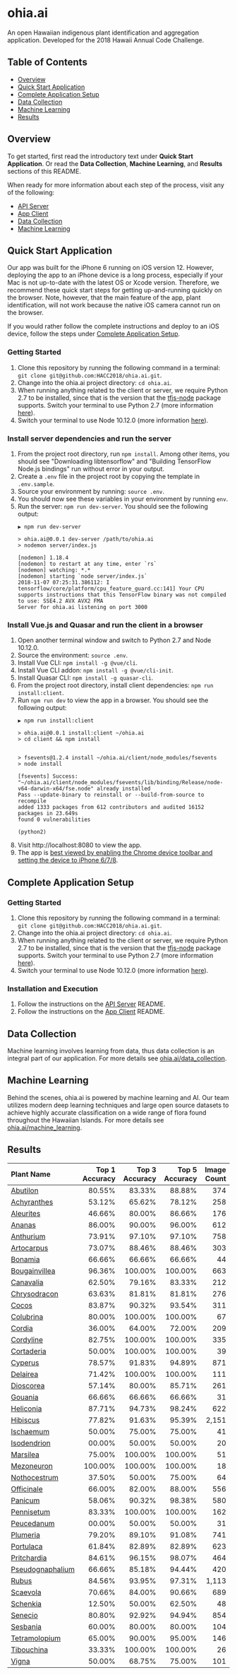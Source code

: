 # ohia.ai

An open Hawaiian indigenous plant identification and aggregation application. Developed for the 2018 Hawaii Annual Code Challenge.

## Table of Contents

* [Overview](#overview)
* [Quick Start Application](#quick-start-application)
* [Complete Application Setup](#complete-application-setup)
* [Data Collection](#data-collection)
* [Machine Learning](#machine-learning)
* [Results](#results)

## Overview

To get started, first read the introductory text under **Quick Start Application**. Or read the **Data Collection**, **Machine Learning**, and **Results** sections of this README. 

When ready for more information about each step of the process, visit any of the following:
- [API Server](https://github.com/HACC2018/ohia.ai/tree/master/server)
- [App Client](https://github.com/HACC2018/ohia.ai/tree/master/client)
- [Data Collection](https://github.com/HACC2018/ohia.ai/tree/master/data_collection)
- [Machine Learning](https://github.com/HACC2018/ohia.ai/tree/master/machine_learning)

## Quick Start Application

Our app was built for the iPhone 6 running on iOS version 12. However, deploying the app to an iPhone device is a long process, especially if your Mac is not up-to-date with the latest OS or Xcode version. Therefore, we recommend these quick start steps for getting up-and-running quickly on the browser. Note, however, that the main feature of the app, plant identification, will not work because the native iOS camera cannot run on the browser.

If you would rather follow the complete instructions and deploy to an iOS device, follow the steps under [Complete Application Setup](#complete-application-setup).

### Getting Started
1. Clone this repository by running the following command in a terminal: `git clone git@github.com:HACC2018/ohia.ai.git`.
1. Change into the ohia.ai project directory: `cd ohia.ai`.
1. When running anything related to the client or server, we require Python 2.7 to be installed, since that is the version that the [tfjs-node](https://github.com/tensorflow/tfjs-node) package supports. Switch your terminal to use Python 2.7 (more information [here](https://github.com/HACC2018/ohia.ai/blob/master/client/README.md#install-python-required)).
1. Switch your terminal to use Node 10.12.0 (more information [here](https://github.com/HACC2018/ohia.ai/blob/master/client/README.md#install-nodejs-required)).

### Install server dependencies and run the server
1. From the project root directory, run `npm install`. Among other items, you should see "Downloading libtensorflow" and "Building TensorFlow Node.js bindings" run without error in your output.
1. Create a `.env` file in the project root by copying the template in `.env.sample`.
1. Source your environment by running: `source .env`.
1. You should now see these variables in your environment by running `env`.
1. Run the server: `npm run dev-server`. You should see the following output:
    ```
    ▶ npm run dev-server

    > ohia.ai@0.0.1 dev-server /path/to/ohia.ai
    > nodemon server/index.js

    [nodemon] 1.18.4
    [nodemon] to restart at any time, enter `rs`
    [nodemon] watching: *.*
    [nodemon] starting `node server/index.js`
    2018-11-07 07:25:31.386112: I tensorflow/core/platform/cpu_feature_guard.cc:141] Your CPU supports instructions that this TensorFlow binary was not compiled to use: SSE4.2 AVX AVX2 FMA
    Server for ohia.ai listening on port 3000
    ```

### Install Vue.js and Quasar and run the client in a browser
1. Open another terminal window and switch to Python 2.7 and Node 10.12.0.
1. Source the environment: `source .env`.
1. Install Vue CLI: `npm install -g @vue/cli`.
1. Install Vue CLI addon: `npm install -g @vue/cli-init`.
1. Install Quasar CLI: `npm install -g quasar-cli`.
1. From the project root directory, install client dependencies: `npm run install:client`.
1. Run `npm run dev` to view the app in a browser. You should see the following output:
    ```
    ▶ npm run install:client

    > ohia.ai@0.0.1 install:client ~/ohia.ai
    > cd client && npm install


    > fsevents@1.2.4 install ~/ohia.ai/client/node_modules/fsevents
    > node install

    [fsevents] Success: "~/ohia.ai/client/node_modules/fsevents/lib/binding/Release/node-v64-darwin-x64/fse.node" already installed
    Pass --update-binary to reinstall or --build-from-source to recompile
    added 1333 packages from 612 contributors and audited 16152 packages in 23.649s
    found 0 vulnerabilities

    (python2)
    ```
1. Visit http://localhost:8080 to view the app.
1. The app is [best viewed by enabling the Chrome device toolbar and setting the device to iPhone 6/7/8](https://s3-us-west-2.amazonaws.com/ohia.ai/chrome_device_toolbar.png).

## Complete Application Setup

### Getting Started
1. Clone this repository by running the following command in a terminal: `git clone git@github.com:HACC2018/ohia.ai.git`.
1. Change into the ohia.ai project directory: `cd ohia.ai`.
1. When running anything related to the client or server, we require Python 2.7 to be installed, since that is the version that the [tfjs-node](https://github.com/tensorflow/tfjs-node) package supports. Switch your terminal to use Python 2.7 (more information [here](https://github.com/HACC2018/ohia.ai/blob/master/client/README.md#install-python-required)).
1. Switch your terminal to use Node 10.12.0 (more information [here](https://github.com/HACC2018/ohia.ai/blob/master/client/README.md#install-nodejs-required)).

### Installation and Execution
1. Follow the instructions on the [API Server](https://github.com/HACC2018/ohia.ai/tree/master/server) README.
1. Follow the instructions on the [App Client](https://github.com/HACC2018/ohia.ai/tree/master/client) README.

## Data Collection

Machine learning involves learning from data, thus data collection is an integral part of our application.  For more details see [ohia.ai/data_collection](https://github.com/HACC2018/ohia.ai/tree/master/data_collection).

## Machine Learning

Behind the scenes, ohia.ai is powered by machine learning and AI.  Our team utilizes modern deep learning techniques and large open source datasets to achieve highly accurate classification on a wide range of flora found throughout the Hawaiian Islands. For more details see [ohia.ai/machine_learning](https://github.com/HACC2018/ohia.ai/tree/master/machine_learning).

## Results

|       Plant Name |     Top 1 Accuracy |     Top 3 Accuracy |     Top 5 Accuracy | Image Count |
| :--- | ---: | ---:  | ---: | ---: |
|         [Abutilon](https://github.com/HACC2018/ohia.ai/tree/master/machine_learning/results/Abutilon)         |  80.55% |  83.33% |  88.88% |   374 |
|      [Achyranthes](https://github.com/HACC2018/ohia.ai/tree/master/machine_learning/results/Achyranthes)      |  53.12% |  65.62% |  78.12% |   258 |
|        [Aleurites](https://github.com/HACC2018/ohia.ai/tree/master/machine_learning/results/Aleurites)        |  46.66% |  80.00% |  86.66% |   176 |
|           [Ananas](https://github.com/HACC2018/ohia.ai/tree/master/machine_learning/results/Ananas)           |  86.00% |  90.00% |  96.00% |   612 |
|        [Anthurium](https://github.com/HACC2018/ohia.ai/tree/master/machine_learning/results/Anthurium)        |  73.91% |  97.10% |  97.10% |   758 |
|       [Artocarpus](https://github.com/HACC2018/ohia.ai/tree/master/machine_learning/results/Artocarpus)       |  73.07% |  88.46% |  88.46% |   303 |
|          [Bonamia](https://github.com/HACC2018/ohia.ai/tree/master/machine_learning/results/Bonamia)          |  66.66% |  66.66% |  66.66% |    44 |
|    [Bougainvillea](https://github.com/HACC2018/ohia.ai/tree/master/machine_learning/results/Bougainvillea)    |  96.36% | 100.00% | 100.00% |   663 |
|        [Canavalia](https://github.com/HACC2018/ohia.ai/tree/master/machine_learning/results/Canavalia)        |  62.50% |  79.16% |  83.33% |   212 |
|     [Chrysodracon](https://github.com/HACC2018/ohia.ai/tree/master/machine_learning/results/Chrysodracon)     |  63.63% |  81.81% |  81.81% |   276 |
|            [Cocos](https://github.com/HACC2018/ohia.ai/tree/master/machine_learning/results/Cocos)            |  83.87% |  90.32% |  93.54% |   311 |
|        [Colubrina](https://github.com/HACC2018/ohia.ai/tree/master/machine_learning/results/Colubrina)        |  80.00% | 100.00% | 100.00% |    67 |
|           [Cordia](https://github.com/HACC2018/ohia.ai/tree/master/machine_learning/results/Cordia)           |  36.00% |  64.00% |  72.00% |   209 |
|        [Cordyline](https://github.com/HACC2018/ohia.ai/tree/master/machine_learning/results/Cordyline)        |  82.75% | 100.00% | 100.00% |   335 |
|       [Cortaderia](https://github.com/HACC2018/ohia.ai/tree/master/machine_learning/results/Cortaderia)       |  50.00% | 100.00% | 100.00% |    39 |
|          [Cyperus](https://github.com/HACC2018/ohia.ai/tree/master/machine_learning/results/Cyperus)          |  78.57% |  91.83% |  94.89% |   871 |
|         [Delairea](https://github.com/HACC2018/ohia.ai/tree/master/machine_learning/results/Delairea)         |  71.42% | 100.00% | 100.00% |   111 |
|        [Dioscorea](https://github.com/HACC2018/ohia.ai/tree/master/machine_learning/results/Dioscorea)        |  57.14% |  80.00% |  85.71% |   261 |
|          [Gouania](https://github.com/HACC2018/ohia.ai/tree/master/machine_learning/results/Gouania)          |  66.66% |  66.66% |  66.66% |    31 |
|        [Heliconia](https://github.com/HACC2018/ohia.ai/tree/master/machine_learning/results/Heliconia)        |  87.71% |  94.73% |  98.24% |   622 |
|         [Hibiscus](https://github.com/HACC2018/ohia.ai/tree/master/machine_learning/results/Hibiscus)         |  77.82% |  91.63% |  95.39% | 2,151 |
|        [Ischaemum](https://github.com/HACC2018/ohia.ai/tree/master/machine_learning/results/Ischaemum)        |  50.00% |  75.00% |  75.00% |    41 |
|      [Isodendrion](https://github.com/HACC2018/ohia.ai/tree/master/machine_learning/results/Isodendrion)      |  00.00% |  50.00% |  50.00% |    20 |
|         [Marsilea](https://github.com/HACC2018/ohia.ai/tree/master/machine_learning/results/Marsilea)         |  75.00% | 100.00% | 100.00% |    51 |
|       [Mezoneuron](https://github.com/HACC2018/ohia.ai/tree/master/machine_learning/results/Mezoneuron)       | 100.00% | 100.00% | 100.00% |    18 |
|     [Nothocestrum](https://github.com/HACC2018/ohia.ai/tree/master/machine_learning/results/Nothocestrum)     |  37.50% |  50.00% |  75.00% |    64 |
|       [Officinale](https://github.com/HACC2018/ohia.ai/tree/master/machine_learning/results/Officinale)       |  66.00% |  82.00% |  88.00% |   556 |
|          [Panicum](https://github.com/HACC2018/ohia.ai/tree/master/machine_learning/results/Panicum)          |  58.06% |  90.32% |  98.38% |   580 |
|       [Pennisetum](https://github.com/HACC2018/ohia.ai/tree/master/machine_learning/results/Pennisetum)       |  83.33% | 100.00% | 100.00% |   162 |
|       [Peucedanum](https://github.com/HACC2018/ohia.ai/tree/master/machine_learning/results/Peucedanum)       |  00.00% |  50.00% |  50.00% |    31 |
|         [Plumeria](https://github.com/HACC2018/ohia.ai/tree/master/machine_learning/results/Plumeria)         |  79.20% |  89.10% |  91.08% |   741 |
|        [Portulaca](https://github.com/HACC2018/ohia.ai/tree/master/machine_learning/results/Portulaca)        |  61.84% |  82.89% |  82.89% |   623 |
|      [Pritchardia](https://github.com/HACC2018/ohia.ai/tree/master/machine_learning/results/Pritchardia)      |  84.61% |  96.15% |  98.07% |   464 |
| [Pseudognaphalium](https://github.com/HACC2018/ohia.ai/tree/master/machine_learning/results/Pseudognaphalium) |  66.66% |  85.18% |  94.44% |   420 |
|            [Rubus](https://github.com/HACC2018/ohia.ai/tree/master/machine_learning/results/Rubus)            |  84.56% |  93.95% |  97.31% | 1,113 |
|         [Scaevola](https://github.com/HACC2018/ohia.ai/tree/master/machine_learning/results/Scaevola)         |  70.66% |  84.00% |  90.66% |   689 |
|         [Schenkia](https://github.com/HACC2018/ohia.ai/tree/master/machine_learning/results/Schenkia)         |  12.50% |  50.00% |  62.50% |    48 |
|          [Senecio](https://github.com/HACC2018/ohia.ai/tree/master/machine_learning/results/Senecio)          |  80.80% |  92.92% |  94.94% |   854 |
|         [Sesbania](https://github.com/HACC2018/ohia.ai/tree/master/machine_learning/results/Sesbania)         |  60.00% |  80.00% |  80.00% |   104 |
|    [Tetramolopium](https://github.com/HACC2018/ohia.ai/tree/master/machine_learning/results/Tetramolopium)    |  65.00% |  90.00% |  95.00% |   146 |
|       [Tibouchina](https://github.com/HACC2018/ohia.ai/tree/master/machine_learning/results/Tibouchina)       |  33.33% | 100.00% | 100.00% |    26 |
|            [Vigna](https://github.com/HACC2018/ohia.ai/tree/master/machine_learning/results/Vigna)            |  50.00% |  68.75% |  75.00% |   101 |
